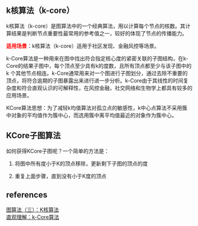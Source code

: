 ## k核算法（k-core）
 k核算法（k-core）是图算法中的一个经典算法，用以计算每个节点的核数。其计算结果是判断节点重要性最常用的参考值之一，较好的体现了节点的传播能力。

<p><font color="red"><strong>适用场景</strong></font>&#xff1a;k核算法&#xff08;k-core&#xff09;适用于社区发现、金融风控等场景。</p> 
<p>k-Core算法是一种用来在图中找出符合指定核心度的紧密关联的子图结构&#xff0c;在k-Core的结果子图中&#xff0c;每个顶点至少具有k的度数&#xff0c;且所有顶点都至少与该子图中的 k 个其他节点相连。k-Core通常用来对一个图进行子图划分&#xff0c;通过去除不重要的顶点&#xff0c;将符合逾期的子图暴露出来进行进一步分析。k-Core由于其线性的时间复杂度和符合直观认识的可解释性&#xff0c;在风控金融&#xff0c;社交网络和生物学上都具有较多的应用场景。</p> 
<p>KCore算法思想&#xff1a;为了减轻k均值算法对孤立点的敏感性&#xff0c;k中心点算法不采用簇中对象的平均值作为簇中心&#xff0c;而选用簇中离平均值最近的对象作为簇中心。</p> 

## KCore子图算法
如何获得KCore子图呢？一个简单的方法是：

1. 将图中所有度小于K的顶点移除，更新剩下子图的顶点的度

2. 重复上面步骤，直到没有小于K度的顶点

## references
[图算法（三）：K核算法](https://blog.csdn.net/u013250861/article/details/125022449)  
[直观理解：k-Core算法](https://www.jianshu.com/p/f495f8219b56)
